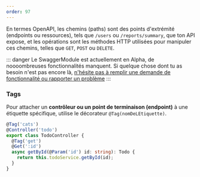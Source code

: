 ```yaml
---
order: 97
---
```



En termes OpenAPI, les chemins (paths) sont des points d'extrémité (endpoints ou ressources), tels que `/users` ou `/reports/summary`, que ton API expose, et les opérations sont les méthodes HTTP utilisées pour manipuler ces chemins, telles que `GET`, `POST` ou `DELETE`.


::: danger
Le SwaggerModule est actuellement en Alpha, de noooombreuses fonctionnalités manquent. Si quelque chose dont tu as besoin n'est pas encore là, [n'hésite pas à remplir une demande de fonctionnalité ou rapporter un problème](https://github.com/Savory/Danet-Swagger/issues)
:::


### Tags

Pour attacher un **contrôleur ou un point de terminaison (endpoint)** à une étiquette spécifique, utilise le décorateur `@Tag(nomDeLEtiquette)`.

```typescript
@Tag('cats')
@Controller('todo')
export class TodoController {
  @Tag('get')
  @Get(':id')
  async getById(@Param('id') id: string): Todo {
    return this.todoService.getById(id);
  }
}
```